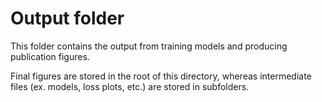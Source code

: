# Output folder

This folder contains the output from training models and producing publication figures.

Final figures are stored in the root of this directory, whereas intermediate files (ex. models, loss plots, etc.) are stored in subfolders.

